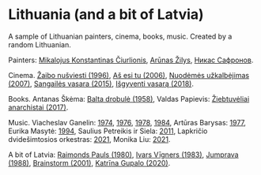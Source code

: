 # Lithuania (and a bit of Latvia)

A sample of Lithuanian painters, cinema, books, music. Created by a random Lithuanian.

Painters: [Mikalojus Konstantinas Čiurlionis](https://www.youtube.com/watch?v=CNcCcQ38Sk4), [Arūnas Žilys](https://www.pinterest.com/pin/225461525066402919/), [Никас Сафронов](https://youtu.be/amZBAYsepjY?t=1763). 

Cinema. [Žaibo nušviesti (1996)](https://www.imdb.com/title/tt0201195/), [Aš esi tu (2006)](https://www.imdb.com/title/tt0811164/), [Nuodėmės užkalbėjimas (2007)](https://www.imdb.com/title/tt0929806/), [Sangailės vasara (2015)](https://www.imdb.com/title/tt2994832/), [Išgyventi vasarą (2018)](https://www.imdb.com/title/tt7591430/).

Books. Antanas Škėma: [Balta drobulė (1958)](http://www.xn--altiniai-4wb.info/files/literatura/LH00/Antanas_%C5%A0k%C4%97ma._Balta_drobul%C4%97.LHP200.pdf), Valdas Papievis: [Žiebtuvėliai anarchistai (2017)](https://elvislab.lt/leidiniai/10674).

Music. Viacheslav Ganelin: [1974](https://youtu.be/gQJ-e-Dhzsk?t=795), [1976](https://www.youtube.com/watch?v=lKN4kEsBnVM), [1978](https://www.youtube.com/watch?v=TBIJI96uINY), [1984](https://www.youtube.com/watch?v=qt_C2APVFso), Artūras Barysas: [1977](https://www.youtube.com/watch?v=4OoWoF3hH1o), Eurika Masytė: [1994](https://www.youtube.com/watch?v=hmHhIvtua9w), Saulius Petreikis ir Siela: [2011](https://youtu.be/eNzLS9NY8Ws?t=121), Lapkričio dvidešimtosios orkestras: [2021](https://www.youtube.com/watch?v=12uMYmqCr0E), Monika Liu: [2021](https://www.youtube.com/watch?v=sXd0vDQGi3c).

A bit of Latvia: [Raimonds Pauls (1980)](https://www.youtube.com/watch?v=GZZ0ZQewPAU), [Ivars Vīgners (1983)](https://youtu.be/GbgHkFXDh6A?t=156), [Jumprava (1988)](https://www.youtube.com/watch?v=BZM5g8kxTCY), [Brainstorm (2001)](https://www.youtube.com/watch?v=J-CmEbXH90M), [Katrīna Gupalo (2020)](https://www.youtube.com/watch?v=6MMBGaDCvFc).
